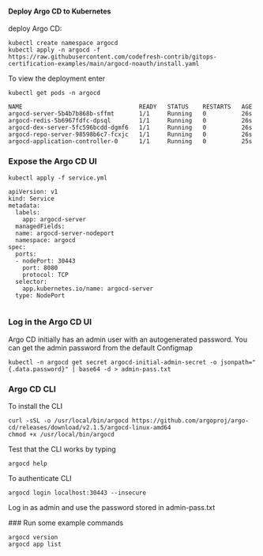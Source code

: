 
####  Deploy Argo CD to Kubernetes

deploy Argo CD:
```
kubectl create namespace argocd
kubectl apply -n argocd -f https://raw.githubusercontent.com/codefresh-contrib/gitops-certification-examples/main/argocd-noauth/install.yaml
```

To view the deployment enter

```
kubectl get pods -n argocd

```
```
NAME                                 READY   STATUS    RESTARTS   AGE
argocd-server-5b4b7b868b-sffmt       1/1     Running   0          26s
argocd-redis-5b6967fdfc-dpsql        1/1     Running   0          26s
argocd-dex-server-5fc596bcdd-dgmf6   1/1     Running   0          26s
argocd-repo-server-98598b6c7-fcxjc   1/1     Running   0          26s
argocd-application-controller-0      1/1     Running   0          25s

```

### Expose the Argo CD UI
```
kubectl apply -f service.yml
```
```
apiVersion: v1
kind: Service
metadata:
  labels:
    app: argocd-server
  managedFields:
  name: argocd-server-nodeport
  namespace: argocd
spec:
  ports:
  - nodePort: 30443
    port: 8080
    protocol: TCP
  selector:
    app.kubernetes.io/name: argocd-server
  type: NodePort
  
  ```
  
  ### Log in the Argo CD UI
  
  Argo CD initially has an admin user with an autogenerated password. You can get the admin password from the default Configmap
  
  ```
  kubectl -n argocd get secret argocd-initial-admin-secret -o jsonpath="{.data.password}" | base64 -d > admin-pass.txt
  ```
  
  ### Argo CD CLI
  
To install the CLI

```  
curl -sSL -o /usr/local/bin/argocd https://github.com/argoproj/argo-cd/releases/download/v2.1.5/argocd-linux-amd64
chmod +x /usr/local/bin/argocd
```

Test that the CLI works by typing

```
argocd help
```

To authenticate CLI

```
argocd login localhost:30443 --insecure
```
Log in as admin and use the password stored in admin-pass.txt

### Run some example commands

```
argocd version
argocd app list
```
